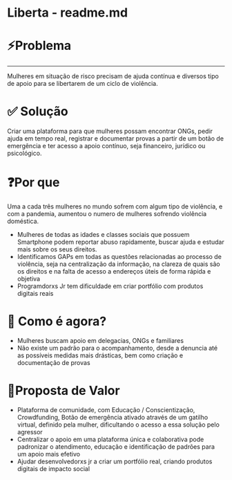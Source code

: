 # Liberta - readme.md

# ⚡Problema

---

Mulheres em situação de risco precisam de ajuda contínua e diversos tipo de apoio para se libertarem de um ciclo de violência.

# ✅ Solução

Criar uma plataforma para que mulheres possam encontrar ONGs, pedir ajuda em tempo real, registrar e documentar provas a partir de um botão de emergência e ter acesso a apoio contínuo, seja financeiro, jurídico ou psicológico.

# ❓Por que

Uma a cada três mulheres no mundo sofrem com algum tipo de violência, e com a pandemia, aumentou o numero de mulheres sofrendo violência doméstica.

- Mulheres de todas as idades e classes sociais que possuem Smartphone podem reportar abuso rapidamente, buscar ajuda e estudar mais sobre os seus direitos.
- Identificamos GAPs em todas as questões relacionadas ao processo de violência, seja na centralização da informação, na clareza de quais são os direitos e na falta de acesso a endereços úteis de forma rápida e objetiva
- Programdorxs Jr tem dificuldade em criar portfólio com produtos digitais reais

# 👮 Como é agora?

- Mulheres buscam apoio em delegacias, ONGs e familiares
- Não existe um padrão para o acompanhamento, desde a denuncia até as possíveis medidas mais drásticas, bem como criação e documentação de provas

# 🌟Proposta de Valor

- Plataforma de comunidade, com Educação / Conscientização, Crowdfunding, Botão de emergência ativado através de um gatilho virtual, definido pela mulher, dificultando o acesso a essa solução pelo agressor
- Centralizar o apoio em uma plataforma única e colaborativa pode padronizar o atendimento, educação e identificação de padrões para um apoio mais efetivo
- Ajudar desenvolvedorxs jr a criar um portfólio real, criando produtos digitais de impacto social
